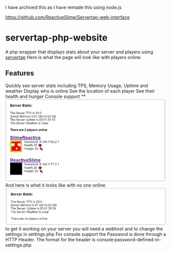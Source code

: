 I have archived this as I have remade this using node.js

https://github.com/ReactiveSlime/Servertap-web-interface

# servertap-php-website
A php wrapper that displays stats about your server and players using [servertap](https://servertap.io)
Here is what the page will look like with players online.


## Features
Quickly see server stats including TPS, Memory Usage, Uptime and weather
Display who is online
See  the location of each player
See their health and hunger
Console support
**
![Example photo with players online](https://raw.githubusercontent.com/ReactiveSlime/servertap-php-website/main/Screenshot%202023-04-05%20222711.png)
And here is what it looks like with no one online
![Example photo with no one online](https://raw.githubusercontent.com/ReactiveSlime/servertap-php-website/main/Screenshot%202023-04-05%20222815.png)
to get it working on your server you will need a webhost and to change the settings in settings.php
For console support the Password is done through a HTTP Header.
The format for the header is console:password-defined-in-settings.php
